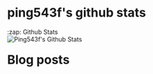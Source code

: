 # ping543f's github stats



<summary>:zap: Github Stats</summary>
<img align="left" alt="Ping543f's Github Stats" src="https://github-readme-stats.codestackr.vercel.app/api?username=ping543f&show_icons=true&hide_border=true" />


 # Blog posts
<!-- BLOG-POST-LIST:START -->
<!-- BLOG-POST-LIST:END -->
